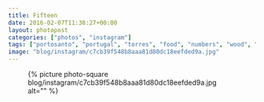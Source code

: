 ```yaml
---
title: Fifteen
date: 2016-02-07T11:38:27+00:00
layout: photopost
categories: ["photos", "instagram"]
tags: ["portosanto", "portugal", "torres", "food", "numbers", "wood", "blackandwhite"]
image: "blog/instagram/c7cb39f548b8aaa81d80dc18eefded9a.jpg"
---
```


<figure class="photo photo--square">
  {% picture photo-square blog/instagram/c7cb39f548b8aaa81d80dc18eefded9a.jpg alt="" %}
</figure>


